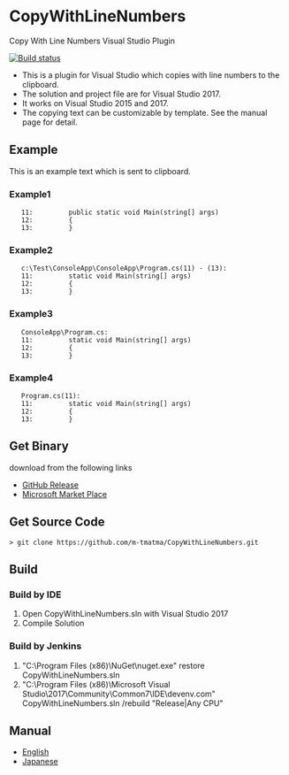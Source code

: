 # CopyWithLineNumbers
Copy With Line Numbers Visual Studio Plugin

[![Build status](https://ci.appveyor.com/api/projects/status/t4cfsw9dli9rr5fr/branch/master?svg=true)](https://ci.appveyor.com/project/MasaruTsuchiyama/copywithlinenumbers/branch/master)

* This is a plugin for Visual Studio which copies with line numbers to the clipboard.
* The solution and project file are for Visual Studio 2017.
* It works on Visual Studio 2015 and 2017.
* The copying text can be customizable by template. See the manual page for detail.

## Example

This is an example text which is sent to clipboard.

### Example1

	   11:         public static void Main(string[] args)
	   12:         {
	   13:         }

### Example2

	   c:\Test\ConsoleApp\ConsoleApp\Program.cs(11) - (13):
	   11:         static void Main(string[] args)
	   12:         {
	   13:         }

### Example3

	   ConsoleApp\Program.cs:
	   11:         static void Main(string[] args)
	   12:         {
	   13:         }

### Example4

	   Program.cs(11):
	   11:         static void Main(string[] args)
	   12:         {
	   13:         }


## Get Binary

download from the following links

* [GitHub Release](https://github.com/m-tmatma/CopyWithLineNumbers/releases)
* [Microsoft Market Place](https://marketplace.visualstudio.com/items?itemName=tmatma.CopyWithLineNumbers-18783)

## Get Source Code

	> git clone https://github.com/m-tmatma/CopyWithLineNumbers.git

## Build

### Build by IDE

1. Open CopyWithLineNumbers.sln with Visual Studio 2017
1. Compile Solution

### Build by Jenkins

1. "C:\Program Files (x86)\NuGet\nuget.exe" restore CopyWithLineNumbers.sln
1. "C:\Program Files (x86)\Microsoft Visual Studio\2017\Community\Common7\IDE\devenv.com" CopyWithLineNumbers.sln /rebuild "Release|Any CPU"

## Manual

* [English](https://m-tmatma.github.io/VC/CopyWithLineNumbersManualEN.html)
* [Japanese](https://m-tmatma.github.io/VC/CopyWithLineNumbersManualJP.html)


